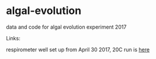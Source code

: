 # algal-evolution
data and code for algal evolution experiment 2017


Links:

respirometer well set up from April 30 2017, 20C run is [here](https://docs.google.com/spreadsheets/d/1MFXvbQ1ChI2Lh1HyXzGPere8Uf2DLn-ir8gMnnKzyEI/edit?usp=sharing)
